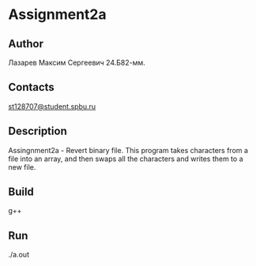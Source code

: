 # Assignment2a
## Author
Лазарев Максим Сергеевич 24.Б82-мм.
## Contacts
st128707@student.spbu.ru
## Description
Assingnment2a - Revert binary file. This program takes characters from a file into an array, and then swaps all the characters and writes them to a new file.
## Build
g++
## Run 
./a.out
